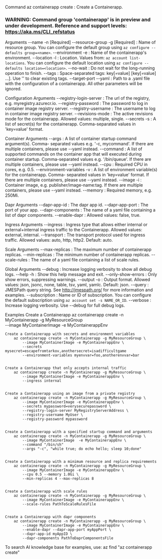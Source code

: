 
Command
    az containerapp create : Create a Containerapp.

### WARNING: Command group 'containerapp' is in preview and under development. Reference and support levels: https://aka.ms/CLI_refstatus

Arguments
    --name -n           [Required]
    --resource-group -g [Required] : Name of resource group. You can configure the default group
                                     using `az configure --defaults group=<name>`.
    --environment -e               : Name of the containerapp's environment.
    --location -l                  : Location. Values from: `az account list-locations`. You can
                                     configure the default location using `az configure --defaults
                                     location=<location>`.
    --no-wait                      : Do not wait for the long-running operation to finish.
    --tags                         : Space-separated tags: key[=value] [key[=value] ...]. Use '' to
                                     clear existing tags.
    --target-port
    --yaml                         : Path to a .yaml file with the configuration of a containerapp.
                                     All other parameters will be ignored.

Configuration Arguments
    --registry-login-server        : The url of the registry, e.g. myregistry.azurecr.io.
    --registry-password            : The password to log in container image registry server.
    --registry-username            : The username to log in container image registry server.
    --revisions-mode               : The active revisions mode for the containerapp.  Allowed
                                     values: multiple, single.
    --secrets -s                   : A list of secret(s) for the containerapp. Comma-separated
                                     values in 'key=value' format.

Container Arguments
    --args                         : A list of container startup command argument(s). Comma-
                                     separated values e.g. '-c, mycommand'. If there are multiple
                                     containers, please use --yaml instead.
    --command                      : A list of supported commands on the container app that will
                                     executed during container startup. Comma-separated values e.g.
                                     '/bin/queue'. If there are multiple containers, please use
                                     --yaml instead.
    --cpu                          : Required CPU in cores, e.g. 0.5.
    --environment-variables -v     : A list of environment variable(s) for the containerapp. Comma-
                                     separated values in 'key=value' format. If there are multiple
                                     containers, please use --yaml instead.
    --image -i                     : Container image, e.g. publisher/image-name:tag. If there are
                                     multiple containers, please use --yaml instead.
    --memory                       : Required memory, e.g. 250Mi.

Dapr Arguments
    --dapr-app-id                  : The dapr app id.
    --dapr-app-port                : The port of your app.
    --dapr-components              : The name of a yaml file containing a list of dapr components.
    --enable-dapr                  : Allowed values: false, true.

Ingress Arguments
    --ingress                      : Ingress type that allows either internal or external+internal
                                     ingress traffic to the Containerapp.  Allowed values: external,
                                     internal.
    --transport                    : The transport protocol used for ingress traffic.  Allowed
                                     values: auto, http, http2.  Default: auto.

Scale Arguments
    --max-replicas                 : The maximum number of containerapp replicas.
    --min-replicas                 : The minimum number of containerapp replicas.
    --scale-rules                  : The name of a yaml file containing a list of scale rules.

Global Arguments
    --debug                        : Increase logging verbosity to show all debug logs.
    --help -h                      : Show this help message and exit.
    --only-show-errors             : Only show errors, suppressing warnings.
    --output -o                    : Output format.  Allowed values: json, jsonc, none, table, tsv,
                                     yaml, yamlc.  Default: json.
    --query                        : JMESPath query string. See http://jmespath.org/ for more
                                     information and examples.
    --subscription                 : Name or ID of subscription. You can configure the default
                                     subscription using `az account set -s NAME_OR_ID`.
    --verbose                      : Increase logging verbosity. Use --debug for full debug logs.

Examples
    Create a Containerapp
        az containerapp create -n MyContainerapp -g MyResourceGroup \
            --image MyContainerImage -e MyContainerappEnv


    Create a Containerapp with secrets and environment variables
        az containerapp create -n MyContainerapp -g MyResourceGroup \
            --image MyContainerImage -e MyContainerappEnv \
            --secrets mysecret=escapefromtarkov,anothersecret=isadifficultgame
            --environment-variables myenvvar=foo,anotherenvvar=bar


    Create a Containerapp that only accepts internal traffic
        az containerapp create -n MyContainerapp -g MyResourceGroup \
            --image MyContainerImage -e MyContainerappEnv \
            --ingress internal


    Create a Containerapp using an image from a private registry
        az containerapp create -n MyContainerapp -g MyResourceGroup \
            --image MyContainerImage -e MyContainerappEnv \
            --secrets mypassword=verysecurepassword \
            --registry-login-server MyRegistryServerAddress \
            --registry-username MyUser \
            --registry-password mypassword


    Create a Containerapp with a specified startup command and arguments
        az containerapp create -n MyContainerapp -g MyResourceGroup \
            --image MyContainerImage  -e MyContainerappEnv \
            --command "/bin/sh"
            --args "-c", "while true; do echo hello; sleep 10;done"


    Create a Containerapp with a minimum resource and replica requirements
        az containerapp create -n MyContainerapp -g MyResourceGroup \
            --image MyContainerImage -e MyContainerappEnv \
            --cpu 0.5 --memory 1.0Gi \
            --min-replicas 4 --max-replicas 8


    Create a Containerapp with scale rules
        az containerapp create -n MyContainerapp -g MyResourceGroup \
            --image MyContainerImage -e MyContainerappEnv \
            --scale-rules PathToScaleRulesFile


    Create a Containerapp with dapr components
        az containerapp create -n MyContainerapp -g MyResourceGroup \
            --image MyContainerImage -e MyContainerappEnv \
            --enable-dapr --dapr-app-port myAppPort \
            --dapr-app-id myAppID \
            --dapr-components PathToDaprComponentsFile


To search AI knowledge base for examples, use: az find "az containerapp create"
